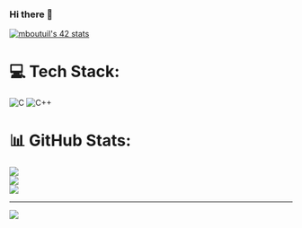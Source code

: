 ### Hi there 👋

<a href="https://github.com/oakoudad/badge42"><img src="https://badge.mediaplus.ma/greenbinary/mboutuil" alt="mboutuil's 42 stats" /></a>
# 💻 Tech Stack:
![C](https://img.shields.io/badge/c-%2300599C.svg?style=for-the-badge&logo=c&logoColor=white) ![C++](https://img.shields.io/badge/c++-%2300599C.svg?style=for-the-badge&logo=c%2B%2B&logoColor=white)
# 📊 GitHub Stats:
![](https://github-readme-stats.vercel.app/api?username=med127&theme=dark&hide_border=false&include_all_commits=false&count_private=false)<br/>
![](https://github-readme-streak-stats.herokuapp.com/?user=med127&theme=dark&hide_border=false)<br/>
![](https://github-readme-stats.vercel.app/api/top-langs/?username=med127&theme=dark&hide_border=false&include_all_commits=false&count_private=false&layout=compact)

---
[![](https://visitcount.itsvg.in/api?id=med127&icon=0&color=0)](https://visitcount.itsvg.in)

<!-- Proudly created with GPRM ( https://gprm.itsvg.in ) -->
